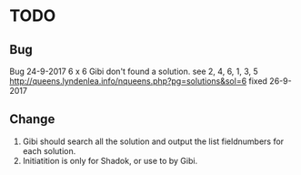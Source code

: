 # TODO
## Bug
Bug 24-9-2017 6 x 6 Gibi don't found a solution. see 2, 4, 6, 1, 3, 5 
<http://queens.lyndenlea.info/nqueens.php?pg=solutions&sol=6>
fixed 26-9-2017
## Change
1. Gibi should search all the solution and output the list fieldnumbers for each solution.
2. Initiatition is only for Shadok, or use to by Gibi.
